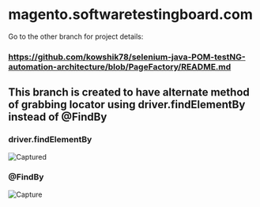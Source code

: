 # magento.softwaretestingboard.com
Go to the other branch for project details:
### https://github.com/kowshik78/selenium-java-POM-testNG-automation-architecture/blob/PageFactory/README.md

**This branch is created to have alternate method of grabbing locator using driver.findElementBy instead of @FindBy**
---------------------------------------------------------------------------------------------------------------------

### driver.findElementBy
![Captured](https://github.com/kowshik78/selenium-java-POM-testNG-automation-architecture/assets/27826457/d0efb34b-d21d-4960-b403-1d94f7268cd4)

### @FindBy
![Capture](https://github.com/kowshik78/selenium-java-POM-testNG-automation-architecture/assets/27826457/1350696a-a873-4df4-9259-63ee45e29647)


